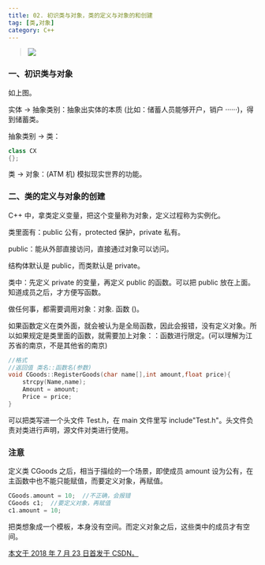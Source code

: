 ```yaml
---
title: 02. 初识类与对象，类的定义与对象的和创建
tag: [类,对象]
category: C++
---
```


>![](94-02-初识类与对象，类的定义与对象的和创建\1.png)

<!--more-->

### 一、初识类与对象

如上图。

实体 -> 抽象类别：抽象出实体的本质 (比如：储蓄人员能够开户，销户 ······)，得到储蓄类。

抽象类别 -> 类：

```C++
class CX
{};
```

类 -> 对象：(ATM 机) 模拟现实世界的功能。 

### 二、类的定义与对象的创建

C++ 中，拿类定义变量，把这个变量称为对象，定义过程称为实例化。

类里面有：public 公有，protected 保护，private 私有。

public：能从外部直接访问，直接通过对象可以访问。

结构体默认是 public，而类默认是 private。

类中：先定义 private 的变量，再定义 public 的函数。可以把 public 放在上面。知道成员之后，才方便写函数。

做任何事，都需要调用对象：对象. 函数 ()。

如果函数定义在类外面，就会被认为是全局函数，因此会报错，没有定义对象。所以如果规定是类里面的函数，就需要加上对象：：函数进行限定。(可以理解为江苏省的南京，不是其他省的南京)

```C++
//格式
//返回值 类名::函数名(参数)
void CGoods::RegisterGoods(char name[],int amount,float price){
    strcpy(Name,name);
    Amount = amount;
    Price = price;
}
```

可以把类写进一个头文件 Test.h，在 main 文件里写 include"Test.h"。头文件负责对类进行声明，源文件对类进行使用。

### 注意

定义类 CGoods 之后，相当于描绘的一个场景，即使成员 amount 设为公有，在主函数中也不能只能赋值，而要定义对象，再赋值。

```C++
CGoods.amount = 10;  //不正确，会报错
CGoods c1;  //要定义对象，再赋值
c1.amount = 10;
```

把类想象成一个模板，本身没有空间。而定义对象之后，这些类中的成员才有空间。 



<u>本文于 2018 年 7 月 23 日首发于 [CSDN](https://blog.csdn.net/wonz5130/article/details/81163538)。</u>	